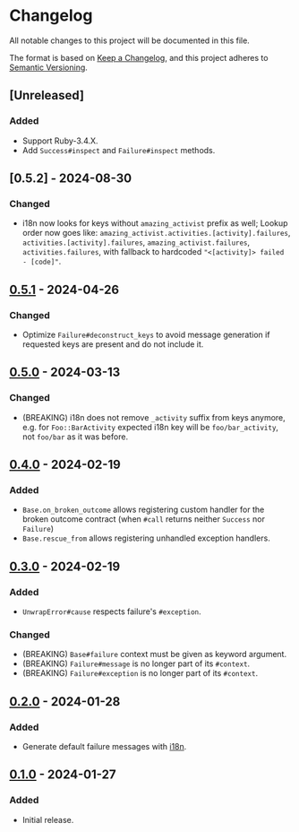 # Changelog

All notable changes to this project will be documented in this file.

The format is based on [Keep a Changelog](https://keepachangelog.com/en/1.1.0/),
and this project adheres to [Semantic Versioning](https://semver.org/spec/v2.0.0.html).

## [Unreleased]

### Added

- Support Ruby-3.4.X.
- Add `Success#inspect` and `Failure#inspect` methods.


## [0.5.2] - 2024-08-30

### Changed

- i18n now looks for keys without `amazing_activist` prefix as well; Lookup
  order now goes like: `amazing_activist.activities.[activity].failures`,
  `activities.[activity].failures`, `amazing_activist.failures`,
  `activities.failures`, with fallback to hardcoded `"<[activity]> failed - [code]"`.


## [0.5.1] - 2024-04-26

### Changed

- Optimize `Failure#deconstruct_keys` to avoid message generation if requested
  keys are present and do not include it.


## [0.5.0] - 2024-03-13

### Changed

- (BREAKING) i18n does not remove `_activity` suffix from keys anymore, e.g.
  for `Foo::BarActivity` expected i18n key will be `foo/bar_activity`, not
  `foo/bar` as it was before.


## [0.4.0] - 2024-02-19

### Added

- `Base.on_broken_outcome` allows registering custom handler for the broken
  outcome contract (when `#call` returns neither `Success` nor `Failure`)
- `Base.rescue_from` allows registering unhandled exception handlers.


## [0.3.0] - 2024-02-19

### Added

- `UnwrapError#cause` respects failure's `#exception`.

### Changed

- (BREAKING) `Base#failure` context must be given as keyword argument.
- (BREAKING) `Failure#message` is no longer part of its `#context`.
- (BREAKING) `Failure#exception` is no longer part of its `#context`.


## [0.2.0] - 2024-01-28

### Added

- Generate default failure messages with
  [i18n](https://github.com/ruby-i18n/i18n).


## [0.1.0] - 2024-01-27

### Added

- Initial release.

[0.5.1]: https://github.com/ixti/amazing-activist/compare/v0.5.0...v0.5.1
[0.5.0]: https://github.com/ixti/amazing-activist/compare/v0.4.0...v0.5.0
[0.4.0]: https://github.com/ixti/amazing-activist/compare/v0.3.0...v0.4.0
[0.3.0]: https://github.com/ixti/amazing-activist/compare/v0.2.0...v0.3.0
[0.2.0]: https://github.com/ixti/amazing-activist/compare/v0.1.0...v0.2.0
[0.1.0]: https://github.com/ixti/amazing-activist/tree/v0.1.0
